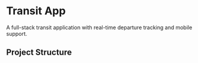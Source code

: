 # Transit App

A full-stack transit application with real-time departure tracking and mobile support.

## Project Structure 